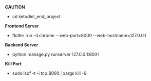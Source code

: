 **CAUTION**

- cd ketodiet_end_project

**Frontend Server**

- flutter run -d chrome --web-port=8000 --web-hostname=127.0.0.1

**Backend Server**

- python manage.py runserver 127.0.0.1:8001

**Kill Port**

- sudo lsof -t -i tcp:8000 | xargs kill -9
